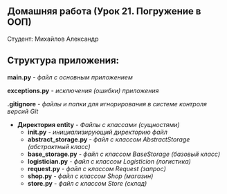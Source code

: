 ## Домашняя работа (Урок 21. Погружение в ООП)

Студент: Михайлов Александр

## Структура приложения:

**main.py** - *файл с основным приложением*

**exceptions.py** - *исключения (ошибки) приложения*

**.gitignore** - *файлы и папки для игнорирования в системе контроля версий Git*

- **Директория entity** - *Файлы c классами (сущностями)*
    - **init.py** - *инициализирующий директорию файл* <br>
    - **abstract_storage.py** - *файл с классом AbstractStorage (абстрактный класс)* <br>
    - **base_storage.py** - *файл с классом BaseStorage (базовый класс)* <br>
    - **logistician.py** - *файл с классом Logisticion (логистика)* <br>
    - **request.py** - *файл с классом Request (запрос)* <br>
    - **shop.py** - *файл с классом Shop (магазин)* <br>
    - **store.py** - *файл с классом Store (склад)* <br>
